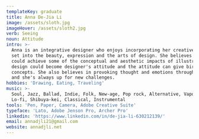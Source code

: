 ```yaml
---
templateKey: graduate
title: Anna De-Jia Li
image: /assets/sloth.jpg
imageHover: /assets/sloth2.jpg
verb: Seeing
noun: Attitude
intro: >-
  Anna is an integrative designer who enjoys incorporating her creative skill
  set into the beauty, expression and the arts of design. She believes design
  could achieve some of the conceptual and aesthetic impacts of illustration and
  design could become designer's attitude and the attitude can give birth to new
  concepts. She also believes in provoking thought and emotions through her work
  and she's always up for new challenges.
hobbies: 'Drawing, Eating, Traveling'
music: >-
  Soul, Jazz, Ballad, Indie, Folk, New-age, Pop rock, Alternative, Vaporwave,
  Lo-fi, Shibuya-kei, Classical, Instrumental
tools: 'Pen, Paper, Camera, Adobe Creative Suite'
typeface: 'Lato, Adobe Jenson Pro, Archer Pro'
linkedin: 'https://www.linkedin.com/in/de-jia-li-630212139/'
email: annadjli21@gmail.com
website: annadjli.net
---
```


